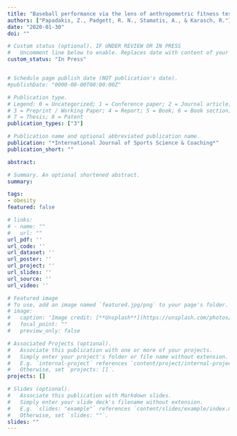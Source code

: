 ```yaml
---
title: "Baseball performance via the lens of anthropometric fitness testing and statistics: A longitudinal study"
authors: ["Papadakis, Z., Padgett, R. N., Stamatis, A., & Karasch, R."]
date: "2020-01-30"
doi: ""

# Custom status (optional). IF UNDER REVIEW OR IN PRESS
#   Uncomment line below to enable. Replaces date with content of your choice.
custom_status: "In Press"


# Schedule page publish date (NOT publication's date).
#publishDate: "0000-00-00T00:00:00Z"

# Publication type.
# Legend: 0 = Uncategorized; 1 = Conference paper; 2 = Journal article;
# 3 = Preprint / Working Paper; 4 = Report; 5 = Book; 6 = Book section;
# 7 = Thesis; 8 = Patent
publication_types: ["3"]

# Publication name and optional abbreviated publication name.
publication: "*International Journal of Sports Science & Coaching*"
publication_short: ""

abstract: 

# Summary. An optional shortened abstract.
summary: 

tags:
- obesity
featured: false

# links:
# - name: ""
#   url: ""
url_pdf: ''
url_code: ''
url_dataset: ''
url_poster: ''
url_project: ''
url_slides: ''
url_source: ''
url_video: ''

# Featured image
# To use, add an image named `featured.jpg/png` to your page's folder. 
# image:
#   caption: 'Image credit: [**Unsplash**](https://unsplash.com/photos/jdD8gXaTZsc)'
#   focal_point: ""
#   preview_only: false

# Associated Projects (optional).
#   Associate this publication with one or more of your projects.
#   Simply enter your project's folder or file name without extension.
#   E.g. `internal-project` references `content/project/internal-project/index.md`.
#   Otherwise, set `projects: []`.
projects: []

# Slides (optional).
#   Associate this publication with Markdown slides.
#   Simply enter your slide deck's filename without extension.
#   E.g. `slides: "example"` references `content/slides/example/index.md`.
#   Otherwise, set `slides: ""`.
slides: ""
---
```


